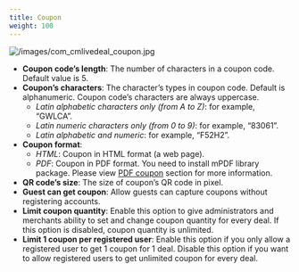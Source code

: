 ```yaml
---
title: Coupon
weight: 100
---
```


![/images/com_cmlivedeal_coupon.jpg](/images/com_cmlivedeal_coupon.jpg)

*   **Coupon code’s length**: The number of characters in a coupon code. Default value is 5.
*   **Coupon’s characters**: The character’s types in coupon code. Default is alphanumeric. Coupon code’s characters are always uppercase.
    *   _Latin alphabetic characters only (from A to Z)_: for example, “GWLCA”.
    *   _Latin numeric characters only (from 0 to 9)_: for example, “83061”.
    *   _Latin alphabetic and numeric_: for example, “F52H2”.
*   **Coupon format**:
    *   _HTML_: Coupon in HTML format (a web page).
    *   _PDF_: Coupon in PDF format. You need to install mPDF library package. Please view [PDF coupon](pdfcoupon.html#ref-pdfcoupon) section for more information.
*   **QR code’s size**: The size of coupon’s QR code in pixel.
*   **Guest can get coupon**: Allow guests can capture coupons without registering accounts.
*   **Limit coupon quantity**: Enable this option to give administrators and merchants ability to set and change coupon quantity for every deal. If this option is disabled, coupon quantity is unlimited.
*   **Limit 1 coupon per registered user**: Enable this option if you only allow a registered user to get 1 coupon for 1 deal. Disable this option if you want to allow registered users to get unlimited coupon for every deal.
